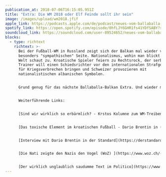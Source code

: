 ```yaml
---
publication_at: 2018-07-06T16:15:05.951Z
title: "Extra: Die WM 2018 oder Elf Feinde sollt ihr sein"
image: /images/upload/wm2018.jfif
apple_link: https://podcasts.apple.com/de/podcast/neues-vom-ballaballa-balkan-extra-die-wm-2018-oder/id1170436903?i=1000415304376
spotify_link: https://open.spotify.com/episode/0hfLJY6GHR1fs41YDfSABY?si=b901a202418c4f28
soundcloud_link: https://soundcloud.com/user-89524652/neues-vom-ballaballa-balkan-extra-ballaballa-bleiburg-total
blocks:
  - type: richtext
    richtext: >-
      Bei der Fußball-WM in Russland zeigt sich der Balkan mal wieder von seiner
      besonders "sympathischen" Seite. Nationalismus, wohin man blickt. Und die
      Welt schaut zu. Kroatische Spieler feiern zu Rechtsrock, der serbische
      Trainer will einen Schiedsrichter vor den internationalen Strafgerichtshof
      für Kriegsverbrechen bringen und Schweizer provozieren mit
      nationalistischen albanischen Symbolen.


      Grund genug für das nächste Ballaballa-Balkan Extra. Und wieder mit von der Partie: Dario Brentin, Experte für das Themenfeld Fußball und Nationalismus.


      Weiterführende Links:


      [Sind wir wirklich so erbärmlich? - Krstos Kolumne zum WM-Treiben (Deutsche Welle)](https://www.dw.com/de/mein-europa-der-balkan-und-die-wm-sind-wir-wirklich-so-erb%C3%A4rmlich/a-44462654)


      [Das toxische Element im kroatischen Fußball - Dario Brentin in (FAZ)](http://www.faz.net/aktuell/sport/fussball-wm/mamic-das-toxische-element-im-kroatischen-fussball-15650580.html)


      [Interview mit Dario Brentin in der Standard](https://derstandard.at/2000080795720/Party-Patriotismus-und-Schizophrenie-beim-Nationalteam)


      [Die Nati zeigte den Nazis den Vogel (WoZ) ](https://www.woz.ch/-8e0b)


      [Der wirklich unglaublich saudumme Text im Politico](https://www.politico.eu/blogs/the-linesman/2018/06/serbia-switzerland-kosovo-world-cup-where-kosovar-eagles-dare/)
---
```

